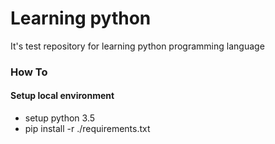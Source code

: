# Learning python

It's test repository for learning python programming language

### How To

#### Setup local environment

* setup python 3.5
* pip install -r ./requirements.txt
